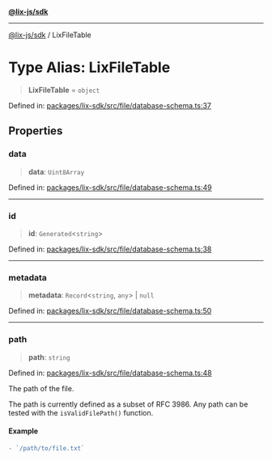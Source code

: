 [**@lix-js/sdk**](../README.md)

***

[@lix-js/sdk](../README.md) / LixFileTable

# Type Alias: LixFileTable

> **LixFileTable** = `object`

Defined in: [packages/lix-sdk/src/file/database-schema.ts:37](https://github.com/opral/monorepo/blob/95d464500b14a3c0aabc535935d800ebcc86d1ad/packages/lix-sdk/src/file/database-schema.ts#L37)

## Properties

### data

> **data**: `Uint8Array`

Defined in: [packages/lix-sdk/src/file/database-schema.ts:49](https://github.com/opral/monorepo/blob/95d464500b14a3c0aabc535935d800ebcc86d1ad/packages/lix-sdk/src/file/database-schema.ts#L49)

***

### id

> **id**: `Generated`\<`string`\>

Defined in: [packages/lix-sdk/src/file/database-schema.ts:38](https://github.com/opral/monorepo/blob/95d464500b14a3c0aabc535935d800ebcc86d1ad/packages/lix-sdk/src/file/database-schema.ts#L38)

***

### metadata

> **metadata**: `Record`\<`string`, `any`\> \| `null`

Defined in: [packages/lix-sdk/src/file/database-schema.ts:50](https://github.com/opral/monorepo/blob/95d464500b14a3c0aabc535935d800ebcc86d1ad/packages/lix-sdk/src/file/database-schema.ts#L50)

***

### path

> **path**: `string`

Defined in: [packages/lix-sdk/src/file/database-schema.ts:48](https://github.com/opral/monorepo/blob/95d464500b14a3c0aabc535935d800ebcc86d1ad/packages/lix-sdk/src/file/database-schema.ts#L48)

The path of the file.

The path is currently defined as a subset of RFC 3986.
Any path can be tested with the `isValidFilePath()` function.

#### Example

```ts
- `/path/to/file.txt`
```
